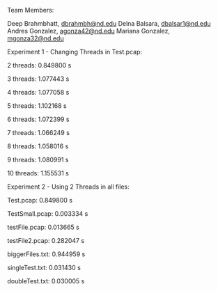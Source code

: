 Team Members:

  Deep Brahmbhatt, dbrahmbh@nd.edu
  Delna Balsara, dbalsar1@nd.edu
  Andres Gonzalez, agonza42@nd.edu
  Mariana Gonzalez, mgonza32@nd.edu


Experiment 1 - Changing Threads in Test.pcap:

2 threads: 0.849800 s

3 threads: 1.077443 s

4 threads: 1.077058 s

5 threads: 1.102168 s

6 threads: 1.072399 s

7 threads: 1.066249 s

8 threads: 1.058016 s

9 threads: 1.080991 s

10 threads: 1.155531 s



Experiment 2 - Using 2 Threads in all files:

Test.pcap: 0.849800 s

TestSmall.pcap: 0.003334 s

testFile.pcap: 0.013665 s

testFile2.pcap: 0.282047 s

biggerFiles.txt: 0.944959 s

singleTest.txt: 0.031430 s

doubleTest.txt: 0.030005 s
